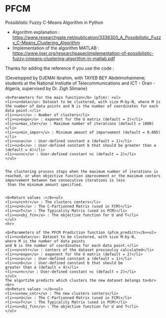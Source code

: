# PFCM
Possiblistic Fuzzy C-Means Algorithm in Python

- Algorithm explanation : https://www.researchgate.net/publication/3336300_A_Possibilistic_Fuzzy_C-Means_Clustering_Algorithm
- Implementation of the algorithm MATLAB : https://www.ijser.org/researchpaper/implementation-of-possibilistic-fuzzy-cmeans-clustering-algorithm-in-matlab.pdf

Thanks for adding the reference if you use the code :
<p>{Developped by DJEMAI Ibrahim, with TAYEB BEY Abdelmohaimene; students at the National Instiutte of Telecommunications and ICT - Oran - Algeria, supervised by Dr. Zigh Slimane}</p>


    <b>Parameters for the main function</b> (pfcm): <ul>
    <li><u>data</u>: Dataset to be clustered, with size M-by-N, where M is the number of data points and N is the number of coordinates for each data point.</li>
    <li><u>c</u> : Number of clusters</li>
    <li><u>expo</u> : exponent for the U matrix (default = 2)</li>
    <li><u>max_iter</u> : Maximum number of iterations (default = 1000)</li>
    <li><u>min_impor</u> : Minimum amount of imporvement (default = 0.005)</li>
    <li><u>a</u> : User-defined constant a (default = 1)</li>
    <li><u>b</u> : User-defined constant b that should be greater than a (default = 4)</li>
    <li><u>nc</u> : User-defined constant nc (default = 2)</li>
    </ul>
    
    
    The clustering process stops when the maximum number of iterations is
    reached, or when objective function improvement or the maximum centers
    imporvement between two consecutive iterations is less
     than the minimum amount specified.
     
     
    <b>Return values :</b><ul>
    <li><u>cntr</u> : The clusters centers</li>
    <li><u>U</u> : The C-Partionned Matrix (used in FCM)</li>
    <li><u>T</u> : The Typicality Matrix (used in PCM)</li>
    <li><u>obj_fcn</u> : The objective function for U and T</li>
    </ul>
    <hr>
 
    <b>Parameters of the PFCM Prediction function (pfcm_predict)</b><ul>
    <li><u>data</u>: Dataset to be clustered, with size M-by-N,
    where M is the number of data points
    and N is the number of coordinates for each data point.</li>
    <li><u>cntr</u> : centers of the dataset previoulsy calculated</li>
    <li><u>expo</u> : exponent for the U matrix (default = 2)</li>
    <li><u>a</u> : User-defined constant a (default = 1)</li>
    <li><u>b</u> : User-defined constant b that should be
    greater than a (default = 4)</li>
    <li><u>nc</u> : User-defined constant nc (default = 2)</li>
    </ul>
    The algortihm predicts which clusters the new dataset belongs to<br><br>
    <b>Return values :</b><ul>
    <li><u>new_cntr</u> : The new clusters centers</li>
    <li><u>U</u> : The C-Partionned Matrix (used in FCM)</li>
    <li><u>T</u> : The Typicality Matrix (used in PCM)</li>
    <li><u>obj_fcn</u> : The objective function for U and T</li>
    </ul>
